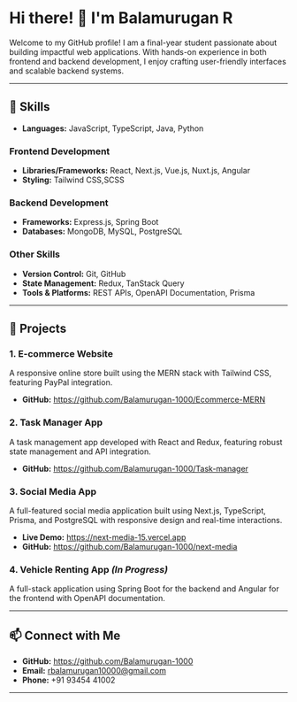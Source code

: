 # Hi there! 👋 I'm **Balamurugan R**  
Welcome to my GitHub profile! I am a final-year student passionate about building impactful web applications. With hands-on experience in both frontend and backend development, I enjoy crafting user-friendly interfaces and scalable backend systems.  

---

## 🚀 **Skills**  

- **Languages:** JavaScript, TypeScript, Java, Python

### **Frontend Development**  
- **Libraries/Frameworks:** React, Next.js, Vue.js, Nuxt.js, Angular
- **Styling:** Tailwind CSS,SCSS  

### **Backend Development**  
- **Frameworks:** Express.js, Spring Boot  
- **Databases:** MongoDB, MySQL, PostgreSQL  

### **Other Skills**  
- **Version Control:** Git, GitHub  
- **State Management:** Redux, TanStack Query  
- **Tools & Platforms:** REST APIs, OpenAPI Documentation, Prisma  

---

## 💼 **Projects**  

### **1. E-commerce Website**  
A responsive online store built using the MERN stack with Tailwind CSS, featuring PayPal integration.  
- **GitHub:** https://github.com/Balamurugan-1000/Ecommerce-MERN  

### **2. Task Manager App**  
A task management app developed with React and Redux, featuring robust state management and API integration.  
- **GitHub:** https://github.com/Balamurugan-1000/Task-manager  

### **3. Social Media App**  
A full-featured social media application built using Next.js, TypeScript, Prisma, and PostgreSQL with responsive design and real-time interactions.  
- **Live Demo:** https://next-media-15.vercel.app  
- **GitHub:** https://github.com/Balamurugan-1000/next-media  

### **4. Vehicle Renting App** *(In Progress)*  
A full-stack application using Spring Boot for the backend and Angular for the frontend with OpenAPI documentation.  


---

## 📫 **Connect with Me**  
- **GitHub:** https://github.com/Balamurugan-1000  
- **Email:** [rbalamurugan10000@gmail.com](mailto:rbalamurugan10000@gmail.com)  
- **Phone:** +91 93454 41002  

---
